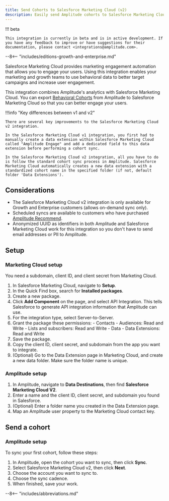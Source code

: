 ```yaml
---
title: Send Cohorts to Salesforce Marketing Cloud (v2)
description: Easily send Amplitude cohorts to Salesforce Marketing Cloud for targeting with the improved v2 integration.
---
```


!!! beta

    This integration is currently in beta and is in active development. If you have any feedback to improve or have suggestions for their documentation, please contact <integrations@amplitude.com>. 

--8<-- "includes/editions-growth-and-enterprise.md"

Salesforce Marketing Cloud provides marketing engagement automation that allows you to engage your users. Using this integration enables your marketing and growth teams to use behavioral data to better target campaigns and increase user engagement.

This integration combines Amplitude's analytics with Salesforce Marketing Cloud. You can export [Behavioral Cohorts](https://help.amplitude.com/hc/en-us/articles/231881448-Amplitude-2-0-Behavioral-Cohorts) from Amplitude to Salesforce Marketing Cloud so that you can better engage your users.

!!!info "Key differences between v1 and v2"

    There are several key improvements to the Salesforce Marketing Cloud v2 integration.

    In the Salesforce Marketing Cloud v1 integration, you first had to manually create a data extension within Salesforce Marketing Cloud called "Amplitude Engage" and add a dedicated field to this data extension before performing a cohort sync.

    In the Salesforce Marketing Cloud v2 integration, all you have to do is follow the standard cohort sync process in Amplitude. Salesforce Marketing Cloud automatically creates a new data extension with a standardized cohort name in the specified folder (if not, default folder 'Data Extensions').

## Considerations

- The Salesforce Marketing Cloud v2 integration is only available for Growth and Enterprise customers (allows on-demand sync only). 
- Scheduled syncs are available to customers who have purchased [Amplitude Recommend](https://help.amplitude.com/hc/en-us/articles/360028552471#syncs). 
- Anonymized UUID as identifiers in both Amplitude and Salesforce Marketing Cloud work for this integration so you don't have to send email addresses or PII to Amplitude.

## Setup

### Marketing Cloud setup

You need a subdomain, client ID, and client secret from Marketing Cloud.

1. In Salesforce Marketing Cloud, navigate to **Setup**.
2. In the Quick Find box, search for **Installed packages**.
3. Create a new package.
4. Click **Add Component** on the page, and select API Integration. This tells Salesforce to generate API integration information that Amplitude can use.
5. For the integration type, select Server-to-Server.
6. Grant the package these permissions:
         - Contacts
         - Audiences: Read and Write
         - Lists and subscribers: Read and Write
         - Data
         - Data Extensions: Read and Write
7. Save the package.
8. Copy the client ID, client secret, and subdomain from the app you want to integrate.
9. (Optional) Go to the Data Extension page in Marketing Cloud, and create a new data folder. Make sure the folder name is unique.

### Amplitude setup

1. In Amplitude, navigate to **Data Destinations**, then find **Salesforce Marketing Cloud V2**.
2. Enter a name and the client ID, client secret, and subdomain you found in Salesforce.
3. (Optional) Enter a folder name you created in the Data Extension page.
4. Map an Amplitude user property to the Marketing Cloud contact key.

## Send a cohort

### Amplitude setup

To sync your first cohort, follow these steps:

1. In Amplitude, open the cohort you want to sync, then click **Sync**.
2. Select Salesforce Marketing Cloud v2, then click **Next**.
3. Choose the account you want to sync to.
4. Choose the sync cadence.
5. When finished, save your work.

--8<-- "includes/abbreviations.md"